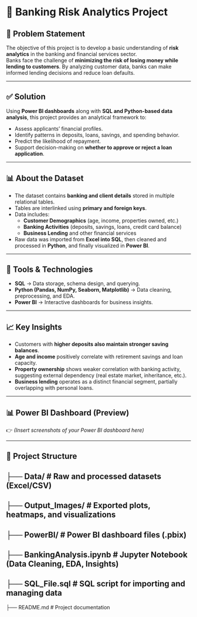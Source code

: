 # 🏦 Banking Risk Analytics Project  

## 📌 Problem Statement  
The objective of this project is to develop a basic understanding of **risk analytics** in the banking and financial services sector.  
Banks face the challenge of **minimizing the risk of losing money while lending to customers**. By analyzing customer data, banks can make informed lending decisions and reduce loan defaults.  

---

## ✅ Solution  
Using **Power BI dashboards** along with **SQL and Python-based data analysis**, this project provides an analytical framework to:  
- Assess applicants’ financial profiles.  
- Identify patterns in deposits, loans, savings, and spending behavior.  
- Predict the likelihood of repayment.  
- Support decision-making on **whether to approve or reject a loan application**.  

---

## 📊 About the Dataset  
- The dataset contains **banking and client details** stored in multiple relational tables.  
- Tables are interlinked using **primary and foreign keys**.  
- Data includes:  
  - **Customer Demographics** (age, income, properties owned, etc.)  
  - **Banking Activities** (deposits, savings, loans, credit card balance)  
  - **Business Lending** and other financial services  
- Raw data was imported from **Excel into SQL**, then cleaned and processed in **Python**, and finally visualized in **Power BI**.  

---

## 🔧 Tools & Technologies  
- **SQL** → Data storage, schema design, and querying.  
- **Python (Pandas, NumPy, Seaborn, Matplotlib)** → Data cleaning, preprocessing, and EDA.  
- **Power BI** → Interactive dashboards for business insights.  

---

## 📈 Key Insights  
- Customers with **higher deposits also maintain stronger saving balances**.  
- **Age and income** positively correlate with retirement savings and loan capacity.  
- **Property ownership** shows weaker correlation with banking activity, suggesting external dependency (real estate market, inheritance, etc.).  
- **Business lending** operates as a distinct financial segment, partially overlapping with personal loans.  

---

## 📊 Power BI Dashboard (Preview)  
👉 *(Insert screenshots of your Power BI dashboard here)*  

---

## 📂 Project Structure  
├── Data/ # Raw and processed datasets (Excel/CSV)
---
├── Output_Images/ # Exported plots, heatmaps, and visualizations
---
├── PowerBI/ # Power BI dashboard files (.pbix)
---
├── BankingAnalysis.ipynb # Jupyter Notebook (Data Cleaning, EDA, Insights)
---
├── SQL_File.sql # SQL script for importing and managing data
---
├── README.md # Project documentation

